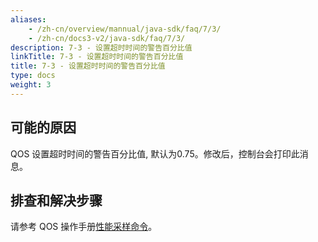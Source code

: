 ```yaml
---
aliases:
    - /zh-cn/overview/mannual/java-sdk/faq/7/3/
    - /zh-cn/docs3-v2/java-sdk/faq/7/3/
description: 7-3 - 设置超时时间的警告百分比值
linkTitle: 7-3 - 设置超时时间的警告百分比值
title: 7-3 - 设置超时时间的警告百分比值
type: docs
weight: 3
---
```







## 可能的原因

QOS 设置超时时间的警告百分比值, 默认为0.75。修改后，控制台会打印此消息。

## 排查和解决步骤


请参考 QOS 操作手册[性能采样命令](/zh-cn/overview/mannual/java-sdk/reference-manual/qos/profiler/)。
<p style="margin-top: 3rem;"> </p>